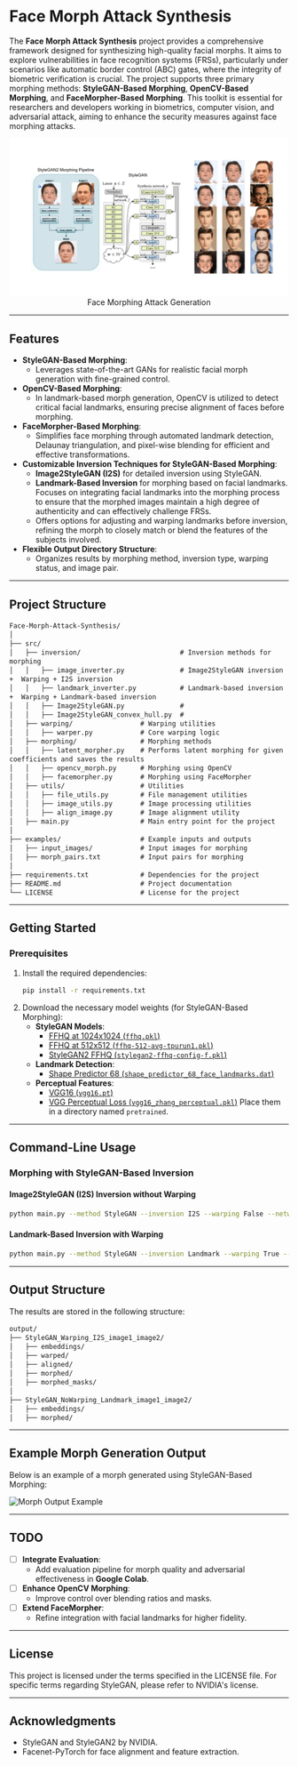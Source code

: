
# Face Morph Attack Synthesis

The **Face Morph Attack Synthesis** project provides a comprehensive framework designed for synthesizing high-quality facial morphs. It aims to explore vulnerabilities in face recognition systems (FRSs), particularly under scenarios like automatic border control (ABC) gates, where the integrity of biometric verification is crucial. The project supports three primary morphing methods: **StyleGAN-Based Morphing**, **OpenCV-Based Morphing**, and **FaceMorpher-Based Morphing**. This toolkit is essential for researchers and developers working in biometrics, computer vision, and adversarial attack, aiming to enhance the security measures against face morphing attacks.


<p align="center">
<img src="docs/morph.gif" width="600px"/>
<br>
Face Morphing Attack Generation 
</p>



---

## Features

- **StyleGAN-Based Morphing**:
  - Leverages state-of-the-art GANs for realistic facial morph generation with fine-grained control.
- **OpenCV-Based Morphing**:
  - In landmark-based morph generation, OpenCV is utilized to detect critical facial landmarks, ensuring precise alignment of faces before morphing.
- **FaceMorpher-Based Morphing**:
  - Simplifies face morphing through automated landmark detection, Delaunay triangulation, and pixel-wise blending for efficient and effective transformations.
- **Customizable Inversion Techniques for StyleGAN-Based Morphing**:
  - **Image2StyleGAN (I2S)** for detailed inversion using StyleGAN.
  - **Landmark-Based Inversion** for morphing based on facial landmarks. Focuses on integrating facial landmarks into the morphing process to ensure that the morphed images maintain a high degree of authenticity and can effectively challenge FRSs.
  - Offers options for adjusting and warping landmarks before inversion, refining the morph to closely match or blend the features of the subjects involved.
- **Flexible Output Directory Structure**:
  - Organizes results by morphing method, inversion type, warping status, and image pair.

---

## Project Structure

```plaintext
Face-Morph-Attack-Synthesis/
│
├── src/
│   ├── inversion/                         # Inversion methods for morphing
│   │   ├── image_inverter.py              # Image2StyleGAN inversion  +  Warping + I2S inversion
│   │   ├── landmark_inverter.py           # Landmark-based inversion +  Warping + Landmark-based inversion
│   │   ├── Image2StyleGAN.py              #  
│   │   ├── Image2StyleGAN_convex_hull.py  # 
│   ├── warping/                 # Warping utilities
│   │   ├── warper.py            # Core warping logic
│   ├── morphing/                # Morphing methods
│   │   ├── latent_morpher.py    # Performs latent morphing for given coefficients and saves the results
│   │   ├── opencv_morph.py      # Morphing using OpenCV 
│   │   ├── facemorpher.py       # Morphing using FaceMorpher
│   ├── utils/                   # Utilities
│   │   ├── file_utils.py        # File management utilities
│   │   ├── image_utils.py       # Image processing utilities
│   │   ├── align_image.py       # Image alignment utility
│   ├── main.py                  # Main entry point for the project
│
├── examples/                    # Example inputs and outputs
│   ├── input_images/            # Input images for morphing
│   ├── morph_pairs.txt          # Input pairs for morphing
│
├── requirements.txt             # Dependencies for the project
├── README.md                    # Project documentation
└── LICENSE                      # License for the project
```
 
---


## Getting Started

### Prerequisites
1. Install the required dependencies:
   ```bash
   pip install -r requirements.txt
   ```
2. Download the necessary model weights (for StyleGAN-Based Morphing):
   - **StyleGAN Models**:
     - [FFHQ at 1024x1024 (`ffhq.pkl`)](https://path-to-models/ffhq.pkl)
     - [FFHQ at 512x512 (`ffhq-512-avg-tpurun1.pkl`)](https://path-to-models/ffhq-512-avg-tpurun1.pkl)
     - [StyleGAN2 FFHQ (`stylegan2-ffhq-config-f.pkl`)](https://path-to-models/stylegan2-ffhq-config-f.pkl)
   - **Landmark Detection**:
     - [Shape Predictor 68 (`shape_predictor_68_face_landmarks.dat`)](https://path-to-models/shape_predictor_68_face_landmarks.dat)
   - **Perceptual Features**:
     - [VGG16 (`vgg16.pt`)](https://path-to-models/vgg16.pt)
     - [VGG Perceptual Loss (`vgg16_zhang_perceptual.pkl`)](https://path-to-models/vgg16_zhang_perceptual.pkl)
   Place them in a directory named `pretrained`.

---

## Command-Line Usage

### Morphing with StyleGAN-Based Inversion

#### Image2StyleGAN (I2S) Inversion without Warping
```bash
python main.py --method StyleGAN --inversion I2S --warping False --network ./pretrained/ffhq.pkl --num_steps 1000 --output_dir output
```

#### Landmark-Based Inversion with Warping
```bash
python main.py --method StyleGAN --inversion Landmark --warping True --network ./pretrained/ffhq.pkl --num_steps 1000 --output_dir output
```

---

## Output Structure

The results are stored in the following structure:

```plaintext
output/
├── StyleGAN_Warping_I2S_image1_image2/
│   ├── embeddings/
│   ├── warped/
│   ├── aligned/
│   ├── morphed/
│   ├── morphed_masks/
│
├── StyleGAN_NoWarping_Landmark_image1_image2/
│   ├── embeddings/
│   ├── morphed/
```

---

## Example Morph Generation Output

Below is an example of a morph generated using StyleGAN-Based Morphing:

![Morph Output Example](path_to_your_image/morph_example.png)

---

## TODO

- [ ] **Integrate Evaluation**:
  - Add evaluation pipeline for morph quality and adversarial effectiveness in **Google Colab**.
- [ ] **Enhance OpenCV Morphing**:
  - Improve control over blending ratios and masks.
- [ ] **Extend FaceMorpher**:
  - Refine integration with facial landmarks for higher fidelity.

---

## License

This project is licensed under the terms specified in the LICENSE file. For specific terms regarding StyleGAN, please refer to NVIDIA's license.

---

## Acknowledgments

- StyleGAN and StyleGAN2 by NVIDIA.
- Facenet-PyTorch for face alignment and feature extraction.